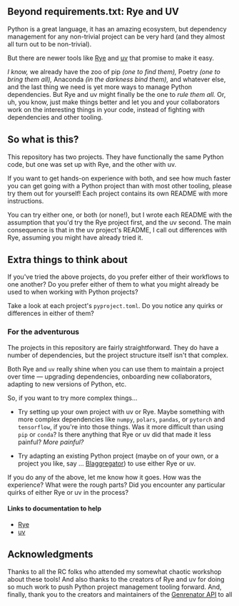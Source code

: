 ## Beyond requirements.txt: Rye and UV

Python is a great language, it has an amazing ecosystem, but dependency management for any non-trivial project 
can be very hard (and they almost all turn out to be non-trivial).

But there are newer tools like [Rye](https://rye.astral.sh/) 
and [uv](https://docs.astral.sh/uv/) that promise to make it easy.

*I know,* we already have the zoo of pip *(one to find them),* 
Poetry *(one to bring them all),* 
Anaconda *(in the darkness bind them),* 
and whatever else, and the last thing we need is yet more ways to manage Python dependencies. 
But Rye and uv might finally be the one to *rule them all.*
Or, uh, you know, just make things better and let you and your collaborators work on the interesting things in your code,
instead of fighting with dependencies and other tooling.

## So what is this?

This repository has two projects. They have functionally the same Python
code, but one was set up with Rye, and the other with uv.

If you want to get hands-on experience with both, and see how much
faster you can get going with a Python project than with most other tooling,
please try them out for yourself! Each project contains its own README
with more instructions.

You can try either one, or both (or none!), but I wrote each README with
the assumption that you'd try the Rye project first, and the uv second.
The main consequence is that in the uv project's README, I call out differences
with Rye, assuming you might have already tried it.

## Extra things to think about

If you've tried the above projects, do you prefer either of their workflows to
one another? Do you prefer either of them to what you might already be used 
to when working with Python projects?

Take a look at each project's `pyproject.toml`. Do you notice any quirks
or differences in either of them?

### For the adventurous

The projects in this repository are fairly straightforward. They do
have a number of dependencies, but the project structure itself
isn't that complex.

Both Rye and `uv` really shine when you can use them to maintain
a project over time — upgrading dependencies, onboarding new collaborators,
adapting to new versions of Python, etc. 

So, if you want to try more complex things...

- Try setting up your own project with uv or Rye. Maybe something with 
more complex dependencies like `numpy`, `polars`, `pandas`, or `pytorch` and
`tensorflow`, if you're into those things. Was it more difficult than using `pip`
or `conda`? Is there anything that Rye or uv did that made it less painful? *More painful?*

- Try adapting an existing Python project (maybe on of your own, or 
a project you like, say ... [Blaggregator](https://github.com/recursecenter/blaggregator))
to use either Rye or uv. 

If you do any of the above, let me know how it goes. How was the experience? What were the
rough parts? Did you encounter any particular quirks of either Rye or uv in the process?

#### Links to documentation to help
- [Rye](https://rye.astral.sh/guide/)
- [uv](https://docs.astral.sh/uv/)

## Acknowledgments

Thanks to all the RC folks who attended my somewhat chaotic workshop about these tools!
And also thanks to the creators of Rye and uv for doing so much work to push Python
project management tooling forward. And, finally, thank you to
the creators and maintainers of the [Genrenator API](https://binaryjazz.us/genrenator-api/)
to all

